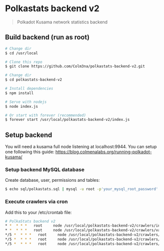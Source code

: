 # Polkastats backend v2

> Polkadot Kusama network statistics backend

## Build backend (run as root)

``` bash
# Change dir
$ cd /usr/local

# Clone this repo
$ git clone https://github.com/Colm3na/polkastats-backend-v2.git

# Change dir
$ cd polkastats-backend-v2

# Install dependencies
$ npm install

# Serve with nodejs
$ node index.js

# Or start with forever (recommended)
$ forever start /usr/local/polkastats-backend-v2/index.js
```

## Setup backend

You will need a kusama full node listening at localhost:9944. You can setup one following this guide: https://blog.colmenalabs.org/running-polkadot-kusama/

### Setup backend MySQL database

Create database, user, permissions and tables:

``` bash
$ echo sql/polkastats.sql | mysql -u root -p'your_mysql_root_password'
```

### Execute crawlers via cron

Add this to your /etc/crontab file:

``` bash
# PolkaStats backend v2
* *  * * *   root     node /usr/local/polkastats-backend-v2/crawlers/intention.js
* *  * * *   root     node /usr/local/polkastats-backend-v2/crawlers/validator.js
*/5 *  * * *   root     node /usr/local/polkastats-backend-v2/crawlers/intention_bonded.js
*/5 *  * * *   root     node /usr/local/polkastats-backend-v2/crawlers/validator_bonded.js
*/5 *  * * *   root     node /usr/local/polkastats-backend-v2/crawlers/system.js
```



